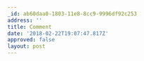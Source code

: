 ```yaml
---
_id: ab60daa0-1803-11e8-8cc9-9996df92c253
address: ''
title: Comment
date: '2018-02-22T19:07:47.817Z'
approved: false
layout: post
---
```

 

